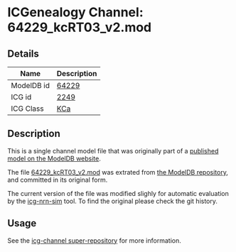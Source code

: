 # ICGenealogy Channel: 64229\_kcRT03\_v2.mod

## Details

Name | Description
---- | -----------
ModelDB id | [64229](http://senselab.med.yale.edu/ModelDB/ShowModel.cshtml?model=64229)
ICG id | [2249](http://icg.neurotheory.ox.ac.uk/channels/5/2249)
ICG Class | [KCa](http://icg.neurotheory.ox.ac.uk/channels/5)

## Description

This is a single channel model file that was originally part of a [published model on the ModelDB website](http://senselab.med.yale.edu/mModelDB/ShowModel.cshtml?model=64229).


The file [64229\_kcRT03\_v2.mod](64229_kcRT03_v2.mod) was extrated from [the ModelDB repository](http://senselab.med.yale.edu/ModelDB/ShowModel.cshtml?model=64229), and committed in its original form.

The current version of the file was modified slighly for automatic evaluation by the [icg-nrn-sim](https://github.com/icgenealogy/icg-nrn-sim) tool. To find the original please check the git history.


## Usage

See the [icg-channel super-repository](https://github.com/icgenealogy/icg-channels) for more information.